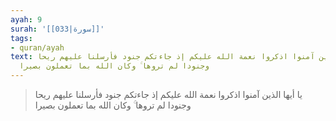 ```yaml
---
ayah: 9
surah: '[[033|سورة]]'
tags:
- quran/ayah
text: يا أيها الذين آمنوا اذكروا نعمة الله عليكم إذ جاءتكم جنود فأرسلنا عليهم ريحا
  وجنودا لم تروها ۚ وكان الله بما تعملون بصيرا
---
```

> يا أيها الذين آمنوا اذكروا نعمة الله عليكم إذ جاءتكم جنود فأرسلنا عليهم ريحا وجنودا لم تروها ۚ وكان الله بما تعملون بصيرا
